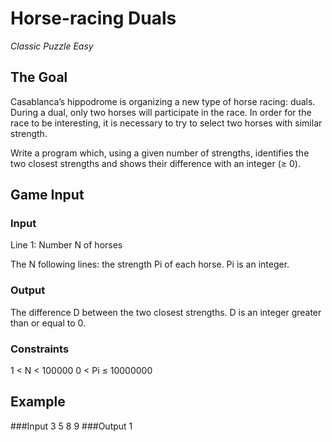 # Horse-racing Duals
*Classic Puzzle Easy*
 
## The Goal
 
Casablanca’s hippodrome is organizing a new type of horse racing: duals. During a dual, only two horses will participate in the race. In order for the race to be interesting, it is necessary to try to select two horses with similar strength.

Write a program which, using a given number of strengths, identifies the two closest strengths and shows their difference with an integer (≥ 0).

## Game Input

### Input
Line 1: Number N of horses

The N following lines: the strength Pi of each horse. Pi is an integer.

### Output
The difference D between the two closest strengths. D is an integer greater than or equal to 0.
### Constraints
1 < N  < 100000
0 < Pi ≤ 10000000
## Example
###Input
3
5
8
9
###Output
1